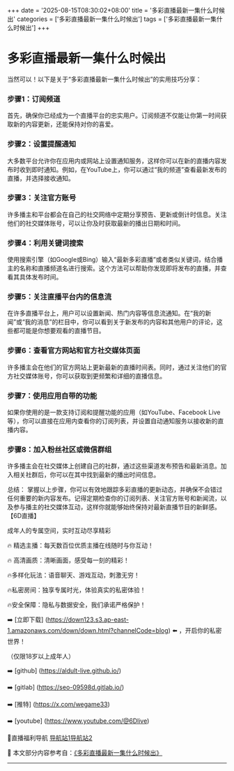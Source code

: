 +++
date = '2025-08-15T08:30:02+08:00'
title = '多彩直播最新一集什么时候出'
categories = ['多彩直播最新一集什么时候出']
tags = ['多彩直播最新一集什么时候出']
+++

# 多彩直播最新一集什么时候出

当然可以！以下是关于“多彩直播最新一集什么时候出”的实用技巧分享：

### 步骤1：订阅频道
首先，确保你已经成为一个直播平台的忠实用户。订阅频道不仅能让你第一时间获取新的内容更新，还能保持对你的喜爱。

### 步骤2：设置提醒通知
大多数平台允许你在应用内或网站上设置通知服务，这样你可以在新的直播内容发布时收到即时通知。例如，在YouTube上，你可以通过“我的频道”查看最新发布的直播，并选择接收通知。

### 步骤3：关注官方账号
许多播主和平台都会在自己的社交网络中定期分享预告、更新或倒计时信息。关注他们的社交媒体账号，可以让你及时获取最新的播出日期和时间。

### 步骤4：利用关键词搜索
使用搜索引擎（如Google或Bing）输入“最新多彩直播”或者类似关键词，结合播主的名称和直播频道名进行搜索。这个方法可以帮助你发现即将发布的直播，并查看其具体发布时间。

### 步骤5：关注直播平台内的信息流
在许多直播平台上，用户可以设置新闻、热门内容等信息流通知。在“我的新闻”或“我的消息”的栏目中，你可以看到关于新发布的内容和其他用户的评论，这些都可能是你想要观看的直播节目。

### 步骤6：查看官方网站和官方社交媒体页面
许多播主会在他们的官方网站上更新最新的直播时间表。同时，通过关注他们的官方社交媒体账号，你可以获取到更频繁和详细的直播信息。

### 步骤7：使用应用自带的功能
如果你使用的是一款支持订阅和提醒功能的应用（如YouTube、Facebook Live等），你可以直接在应用内查看你的订阅列表，并设置自动通知服务以接收新的直播内容。

### 步骤8：加入粉丝社区或微信群组
许多播主会在社交媒体上创建自己的社群，通过这些渠道发布预告和最新消息。加入相关社群后，你可以在其中找到最新的播出时间信息。

总结：
掌握以上步骤，你可以有效地跟踪多彩直播的更新动态，并确保不会错过任何重要的新内容发布。记得定期检查你的订阅列表、关注官方账号和新闻流，以及参与播主的社交媒体互动，这样你就能够始终保持对最新直播节目的新鲜感。
【6D直播】

 成年人的专属空间，实时互动尽享精彩

🔥 精选主播：每天数百位优质主播在线随时与你互动！

🔥 高清画质：清晰画面，感受每一刻的精彩！

🔥多样化玩法：语音聊天、游戏互动，刺激无穷！

🔥私密房间：独享专属时光，体验真实的私密体验！

🔥安全保障：隐私与数据安全，我们承诺严格保护！

➡️ [立即下载] (https://down123.s3.ap-east-1.amazonaws.com/down/down.html?channelCode=blog) ⬅️ ，开启你的私密世界！

 （仅限18岁以上成年人）

➡️ [github] (https://aldult-live.github.io/)

➡️ [gitlab] (https://seo-09598d.gitlab.io/)

➡️ [推特] (https://x.com/wegame33)

➡️ [youtube] (https://www.youtube.com/@6Dlive)

🔞直播福利导航   [导航站1](https://webstack-86085a.gitlab.io/)[导航站2](https://onlygit123-2.github.io/)

📘 本文部分内容参考自：[《多彩直播最新一集什么时候出》](https://webstack-hugo-10.pages.dev/)

---
